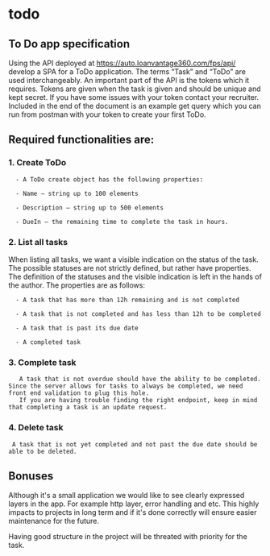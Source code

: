 # todo
## To Do app specification 

 

Using the API deployed at https://auto.loanvantage360.com/fps/api/ develop a SPA for a ToDo application. The terms “Task” and “ToDo” are used interchangeably. An important part of the API is the tokens which it requires. Tokens are given when the task is given and should be unique and kept secret. If you have some issues with your token contact your recruiter. Included in the end of the document is an example get query which you can run from postman with your token to create your first ToDo. 

 

## Required functionalities are: 

 

### 1. Create ToDo 
``` 
  - A ToDo create object has the following properties: 

  - Name – string up to 100 elements 

  - Description – string up to 500 elements 

  - DueIn – the remaining time to complete the task in hours. 
```

 
### 2. List all tasks 
When listing all tasks, we want a visible indication on the status of the task. The possible statuses are not strictly defined, but rather have properties. The definition of     the statuses and the visible indication is left in the hands of the author. The properties are as follows: 
 

```
  - A task that has more than 12h remaining and is not completed 

  - A task that is not completed and has less than 12h to be completed 

  - A task that is past its due date 

  - A completed task
```

 

### 3. Complete task 

```
   A task that is not overdue should have the ability to be completed. Since the server allows for tasks to always be completed, we need front end validation to plug this hole. 
   If you are having trouble finding the right endpoint, keep in mind that completing a task is an update request. 
```

 

### 4. Delete task 

 ``` 
  A task that is not yet completed and not past the due date should be able to be deleted.
 ```

## Bonuses
Although it's a small application we would like to see clearly expressed layers in the app. For example http layer, error handling and etc.
This highly impacts to projects in long term and if it's done correctly will ensure easier maintenance for the future.

Having good structure in the project will be threated with priority for the task.
